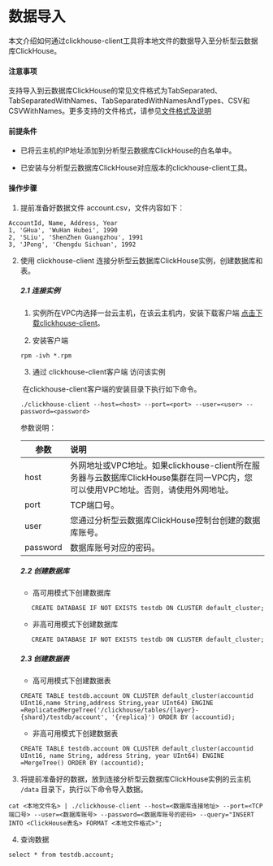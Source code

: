 # 数据导入

本文介绍如何通过clickhouse-client工具将本地文件的数据导入至分析型云数据库ClickHouse。

#### 注意事项

支持导入到云数据库ClickHouse的常见文件格式为TabSeparated、TabSeparatedWithNames、TabSeparatedWithNamesAndTypes、CSV和CSVWithNames。更多支持的文件格式，请参见[文件格式及说明](https://clickhouse.com/docs/zh/interfaces/formats/?spm=a2c4g.11186623.0.0.522ad0d8vz9llf#tabseparated)

#### 前提条件

- 已将云主机的IP地址添加到分析型云数据库ClickHouse的白名单中。

- 已安装与分析型云数据库ClickHouse对应版本的clickhouse-client工具。

  

#### 操作步骤

1. 提前准备好数据文件 account.csv，文件内容如下：

```
AccountId, Name, Address, Year
1, 'GHua', 'WuHan Hubei', 1990
2, 'SLiu', 'ShenZhen Guangzhou', 1991
3, 'JPong', 'Chengdu Sichuan', 1992
```

2. 使用 clickhouse-client 连接分析型云数据库ClickHouse实例，创建数据库和表。

   ##### 2.1 连接实例

   1. 实例所在VPC内选择一台云主机，在该云主机内，安装下载客户端 [点击下载clickhouse-client](https://repo.yandex.ru/clickhouse/rpm/stable/x86_64/)。

   2. 安装客户端

   ```
   rpm -ivh *.rpm
   ```

   3. 通过 clickhouse-client客户端 访问该实例

   ​        在clickhouse-client客户端的安装目录下执行如下命令。

   ```
   ./clickhouse-client --host=<host> --port=<port> --user=<user> --password=<password>
   ```

   参数说明：

   | 参数     | 说明                                                         |
   | -------- | :----------------------------------------------------------- |
   | host     | 外网地址或VPC地址。如果clickhouse-client所在服务器与云数据库ClickHouse集群在同一VPC内，您可以使用VPC地址。否则，请使用外网地址。 |
   | port     | TCP端口号。                                                  |
   | user     | 您通过分析型云数据库ClickHouse控制台创建的数据库账号。       |
   | password | 数据库账号对应的密码。                                       |

   

   #####      2.2 创建数据库

   - 高可用模式下创建数据库

   ```
      CREATE DATABASE IF NOT EXISTS testdb ON CLUSTER default_cluster;
   ```

   - 非高可用模式下创建数据库   

   ```
      CREATE DATABASE IF NOT EXISTS testdb ON CLUSTER default_cluster;
   ```

   ##### 2.3 创建数据表

   - 高可用模式下创建数据表

   ```
   CREATE TABLE testdb.account ON CLUSTER default_cluster(accountid UInt16,name String,address String,year UInt64) ENGINE =ReplicatedMergeTree('/clickhouse/tables/{layer}-{shard}/testdb/account', '{replica}') ORDER BY (accountid);
   ```

   - 非高可用模式下创建数据表

   ```
   CREATE TABLE testdb.account ON CLUSTER default_cluster(accountid UInt16, name String, address String, year UInt64) ENGINE =MergeTree() ORDER BY (accountid);
   ```

   

3. 将提前准备好的数据，放到连接分析型云数据库ClickHouse实例的云主机 `/data` 目录下，执行以下命令导入数据。

```
cat <本地文件名> | ./clickhouse-client --host=<数据库连接地址> --port=<TCP端口号> --user=<数据库账号> --password=<数据库账号的密码> --query="INSERT INTO <ClickHouse表名> FORMAT <本地文件格式>";
```

4. 查询数据

```
select * from testdb.account;
```

